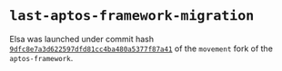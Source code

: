 # `last-aptos-framework-migration`
Elsa was launched under commit hash [`9dfc8e7a3d622597dfd81cc4ba480a5377f87a41`](https://github.com/movementlabsxyz/aptos-core/commit/9dfc8e7a3d622597dfd81cc4ba480a5377f87a41) of the `movement` fork of the `aptos-framework`. 